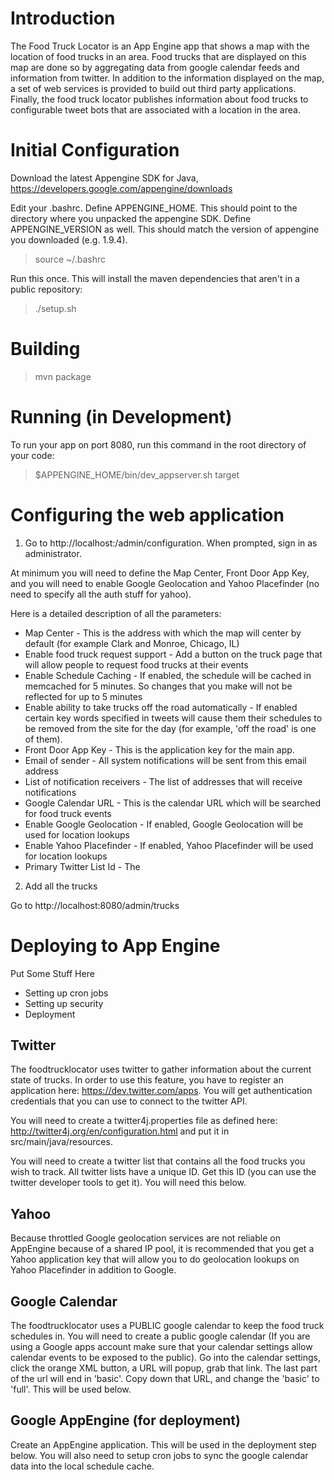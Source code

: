 # Introduction

The Food Truck Locator is an App Engine app that shows a map with the location of food trucks in an area.  Food trucks that are displayed on this map are done so by aggregating data from google calendar feeds and information from twitter.  In addition to the information displayed on the map, a set of web services is provided to build out third party applications.  Finally, the food truck locator publishes information about food trucks to configurable tweet bots that are associated with a location in the area.

# Initial Configuration

Download the latest Appengine SDK for Java, https://developers.google.com/appengine/downloads

Edit your .bashrc.  Define APPENGINE_HOME.  This should point to the directory where you unpacked the appengine SDK. Define
APPENGINE_VERSION as well.  This should match the version of appengine you downloaded (e.g. 1.9.4).

> source ~/.bashrc

Run this once.  This will install the maven dependencies that aren't in a public repository:

> ./setup.sh

# Building

> mvn package

# Running (in Development)

To run your app on port 8080, run this command in the root directory of your code:

> $APPENGINE_HOME/bin/dev_appserver.sh target

# Configuring the web application

1) Go to http://localhost:/admin/configuration.  When prompted, sign in as administrator.

At minimum you will need to define the Map Center, Front Door App Key, and you will need to enable Google Geolocation and Yahoo Placefinder (no need to specify all the auth stuff for yahoo).

Here is a detailed description of all the parameters:

* Map Center - This is the address with which the map will center by default (for example Clark and Monroe, Chicago, IL)
* Enable food truck request support - Add a button on the truck page that will allow people to request food trucks at their events
* Enable Schedule Caching - If enabled, the schedule will be cached in memcached for 5 minutes.  So changes that you make will not be reflected for up to 5 minutes
* Enable ability to take trucks off the road automatically - If enabled certain key words specified in tweets will cause them their schedules to be removed from the site for the day (for example, 'off the road' is one of them).
* Front Door App Key - This is the application key for the main app.
* Email of sender - All system notifications will be sent from this email address
* List of notification receivers - The list of addresses that will receive notifications
* Google Calendar URL - This is the calendar URL which will be searched for food truck events
* Enable Google Geolocation - If enabled, Google Geolocation will be used for location lookups
* Enable Yahoo Placefinder - If enabled, Yahoo Placefinder will be used for location lookups
* Primary Twitter List Id - The

2) Add all the trucks

Go to http://localhost:8080/admin/trucks

# Deploying to App Engine

Put Some Stuff Here

* Setting up cron jobs
* Setting up security
* Deployment



## Twitter

The foodtrucklocator uses twitter to gather information about the current state of trucks.  In order to use this feature, you have to register an application here: https://dev.twitter.com/apps.  You will get authentication credentials that you can use to connect to the twitter API.  

You will need to create a twitter4j.properties file as defined here: http://twitter4j.org/en/configuration.html and put it in src/main/java/resources.

You will need to create a twitter list that contains all the food trucks you wish to track.  All twitter lists have a unique ID.  Get this ID (you can use the twitter developer tools to get it).  You will need this below.

## Yahoo

Because throttled Google geolocation services are not reliable on AppEngine because of a shared IP pool, it is recommended that you get a Yahoo application key that will allow you to do geolocation lookups on Yahoo Placefinder in addition to Google.  

## Google Calendar

The foodtrucklocator uses a PUBLIC google calendar to keep the food truck schedules in.  You will need to create a public google calendar (If you are using a Google apps account make sure that your calendar settings allow calendar events to be exposed to the public).  Go into the calendar settings, click the orange XML button, a URL will popup, grab that link.  The last part of the url will end in 'basic'.  Copy down that URL, and change the 'basic' to 'full'.  This will be used below.

## Google AppEngine (for deployment)

Create an AppEngine application.  This will be used in the deployment step below.  You will also need to setup cron jobs to sync the google calendar data into the local schedule cache.



